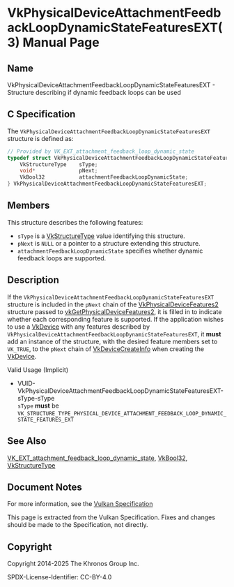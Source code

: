 # VkPhysicalDeviceAttachmentFeedbackLoopDynamicStateFeaturesEXT(3) Manual Page

## Name

VkPhysicalDeviceAttachmentFeedbackLoopDynamicStateFeaturesEXT - Structure describing if dynamic feedback loops can be used



## [](#_c_specification)C Specification

The `VkPhysicalDeviceAttachmentFeedbackLoopDynamicStateFeaturesEXT` structure is defined as:

```c++
// Provided by VK_EXT_attachment_feedback_loop_dynamic_state
typedef struct VkPhysicalDeviceAttachmentFeedbackLoopDynamicStateFeaturesEXT {
    VkStructureType    sType;
    void*              pNext;
    VkBool32           attachmentFeedbackLoopDynamicState;
} VkPhysicalDeviceAttachmentFeedbackLoopDynamicStateFeaturesEXT;
```

## [](#_members)Members

This structure describes the following features:

- `sType` is a [VkStructureType](https://registry.khronos.org/vulkan/specs/latest/man/html/VkStructureType.html) value identifying this structure.
- `pNext` is `NULL` or a pointer to a structure extending this structure.
- []()`attachmentFeedbackLoopDynamicState` specifies whether dynamic feedback loops are supported.

## [](#_description)Description

If the `VkPhysicalDeviceAttachmentFeedbackLoopDynamicStateFeaturesEXT` structure is included in the `pNext` chain of the [VkPhysicalDeviceFeatures2](https://registry.khronos.org/vulkan/specs/latest/man/html/VkPhysicalDeviceFeatures2.html) structure passed to [vkGetPhysicalDeviceFeatures2](https://registry.khronos.org/vulkan/specs/latest/man/html/vkGetPhysicalDeviceFeatures2.html), it is filled in to indicate whether each corresponding feature is supported. If the application wishes to use a [VkDevice](https://registry.khronos.org/vulkan/specs/latest/man/html/VkDevice.html) with any features described by `VkPhysicalDeviceAttachmentFeedbackLoopDynamicStateFeaturesEXT`, it **must** add an instance of the structure, with the desired feature members set to `VK_TRUE`, to the `pNext` chain of [VkDeviceCreateInfo](https://registry.khronos.org/vulkan/specs/latest/man/html/VkDeviceCreateInfo.html) when creating the [VkDevice](https://registry.khronos.org/vulkan/specs/latest/man/html/VkDevice.html).

Valid Usage (Implicit)

- [](#VUID-VkPhysicalDeviceAttachmentFeedbackLoopDynamicStateFeaturesEXT-sType-sType)VUID-VkPhysicalDeviceAttachmentFeedbackLoopDynamicStateFeaturesEXT-sType-sType  
  `sType` **must** be `VK_STRUCTURE_TYPE_PHYSICAL_DEVICE_ATTACHMENT_FEEDBACK_LOOP_DYNAMIC_STATE_FEATURES_EXT`

## [](#_see_also)See Also

[VK\_EXT\_attachment\_feedback\_loop\_dynamic\_state](https://registry.khronos.org/vulkan/specs/latest/man/html/VK_EXT_attachment_feedback_loop_dynamic_state.html), [VkBool32](https://registry.khronos.org/vulkan/specs/latest/man/html/VkBool32.html), [VkStructureType](https://registry.khronos.org/vulkan/specs/latest/man/html/VkStructureType.html)

## [](#_document_notes)Document Notes

For more information, see the [Vulkan Specification](https://registry.khronos.org/vulkan/specs/latest/html/vkspec.html#VkPhysicalDeviceAttachmentFeedbackLoopDynamicStateFeaturesEXT)

This page is extracted from the Vulkan Specification. Fixes and changes should be made to the Specification, not directly.

## [](#_copyright)Copyright

Copyright 2014-2025 The Khronos Group Inc.

SPDX-License-Identifier: CC-BY-4.0